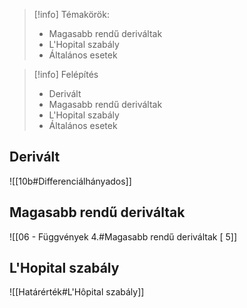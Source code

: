 > [!info] Témakörök:
> - Magasabb rendű deriváltak
> - L'Hopital szabály
> - Általános esetek

> [!info] Felépítés
> - Derivált
> - Magasabb rendű deriváltak
> - L'Hopital szabály
> - Általános esetek

## Derivált
![[10b#Differenciálhányados]]
## Magasabb rendű deriváltak
![[06 - Függvények 4.#Magasabb rendű deriváltak [ 5]]
## L'Hopital szabály
![[Határérték#L'Hôpital szabály]]
